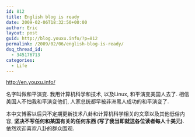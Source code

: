 ```yaml
---
id: 812
title: English blog is ready
date: 2009-02-06T18:32:50+00:00
author: Eric
layout: post
guid: http://blog.youxu.info/?p=812
permalink: /2009/02/06/english-blog-is-ready/
dsq_thread_id:
  - 345176713
categories:
  - Life
---
```

<http://en.youxu.info/>

名字叫做和平演变. 我用计算机科学和技术, 以及Linux, 和平演变美国人去了. 相信美国人不怕我和平演变他们, 人家总统都早被非洲黑人成功的和平演变了.

本中文博客以后只不定期更新技术八卦和计算机科学相关的文章以及其他低俗内容, **坚决不写任何和某国有关的任何东西 (写了我当即就送各位读者每人十美元)**. 依然欢迎喜欢八卦的群众围观.